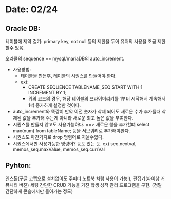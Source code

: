 # Date: 02/24

## Oracle DB:  
테이블에 제약 걸기: primary key, not null 등의 제한을 두어 유저의 사용을 조금 제한할수 있음.

오라클의 sequence == mysql/mariaDB의 auto_increment. 
  * 사용방법:
    * 테이블을 만든후, 테이블의 시퀀스를 만들어야 한다.
    * ex):  
      * CREATE SEQUENCE TABLENAME_SEQ START WITH 1 INCREMENT BY 1;
      * 위의 코드의 경우, 해당 테이블의 프라이머리키를 1부터 시작해서 계속해서 1씩 증가하게 설정한 것이다.
 * auto_increment와 똑같이 만약 이전 숫자가 삭제 되어도 새로운 수가 추가될때 삭제된 값을 추가해 주는게 아니라 새로운 최고 높은 값을 부여한다.
 * 시퀀스를 만들지 않고도 사용가능하다. ==> 새로운 행을 추가할떄 select max(num) from tableName; 등을 서브쿼리로 추가해야한다.  
 * 시퀀스도 마찬가지로 drop 명령어로 지울수있다. 
 * 시퀀스에서만 사용가능한 명령어? 등도 있는 듯. ex) seq.nextval, memos_seq.maxValue, memos_seq.currVal

## Pyhton:  
인스톨(구글 코랩으로 설치없이도 주피터 노트북 처럼 사용이 가능!), 편집기(파이참 커뮤니티 버젼) 세팅
간단한 CRUD 기능을 가진 학생 성적 관리 프로그램을 구현. (정말 간단하게 콘솔에서만 돌아가는 정도)
